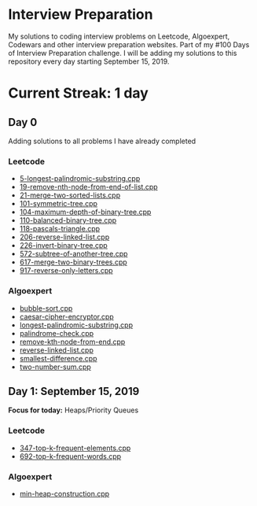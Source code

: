 # Interview Preparation
My solutions to coding interview problems on Leetcode, Algoexpert, Codewars and other interview preparation websites. Part of my #100 Days of Interview Preparation challenge. I will be adding my solutions to this repository every day starting September 15, 2019.

# Current Streak: 1 day

## Day 0
Adding solutions to all problems I have already completed

<!-- Template for each day

 ## Day 1: September 15, 2019
__Focus for today:__ Heaps/Priority Queues

### Leetcode
* [5-longest-palindromic-substring.cpp](Leetcode/5-longest-palindromic-substring.cpp)
* [5-longest-palindromic-substring.cpp](Leetcode/5-longest-palindromic-substring.cpp)

### Algoexpert
* [bubble-sort.cpp](Algoexpert/bubble-sort.cpp)

 -->

### Leetcode
* [5-longest-palindromic-substring.cpp](Leetcode/5-longest-palindromic-substring.cpp)
* [19-remove-nth-node-from-end-of-list.cpp](Leetcode/19-remove-nth-node-from-end-of-list.cpp)
* [21-merge-two-sorted-lists.cpp](Leetcode/21-merge-two-sorted-lists.cpp)
* [101-symmetric-tree.cpp](Leetcode/101-symmetric-tree.cpp)
* [104-maximum-depth-of-binary-tree.cpp](Leetcode/104-maximum-depth-of-binary-tree.cpp)
* [110-balanced-binary-tree.cpp](Leetcode/110-balanced-binary-tree.cpp)
* [118-pascals-triangle.cpp](Leetcode/118-pascals-triangle.cpp)
* [206-reverse-linked-list.cpp](Leetcode/206-reverse-linked-list.cpp)
* [226-invert-binary-tree.cpp](Leetcode/226-invert-binary-tree.cpp)
* [572-subtree-of-another-tree.cpp](Leetcode/572-subtree-of-another-tree.cpp)
* [617-merge-two-binary-trees.cpp](Leetcode/617-merge-two-binary-trees.cpp)
* [917-reverse-only-letters.cpp](Leetcode/917-reverse-only-letters.cpp)

### Algoexpert
* [bubble-sort.cpp](Algoexpert/bubble-sort.cpp)
* [caesar-cipher-encryptor.cpp](Algoexpert/caesar-cipher-encryptor.cpp)
* [longest-palindromic-substring.cpp](Algoexpert/longest-palindromic-substring.cpp)
* [palindrome-check.cpp](Algoexpert/palindrome-check.cpp)
* [remove-kth-node-from-end.cpp](Algoexpert/remove-kth-node-from-end.cpp)
* [reverse-linked-list.cpp](Algoexpert/reverse-linked-list.cpp)
* [smallest-difference.cpp](Algoexpert/smallest-difference.cpp)
* [two-number-sum.cpp](Algoexpert/two-number-sum.cpp)

## Day 1: September 15, 2019
__Focus for today:__ Heaps/Priority Queues

### Leetcode
* [347-top-k-frequent-elements.cpp](Leetcode/347-top-k-frequent-elements.cpp)
* [692-top-k-frequent-words.cpp](Leetcode/692-top-k-frequent-words.cpp)

### Algoexpert
* [min-heap-construction.cpp](Algoexpert/min-heap-construction.cpp)
